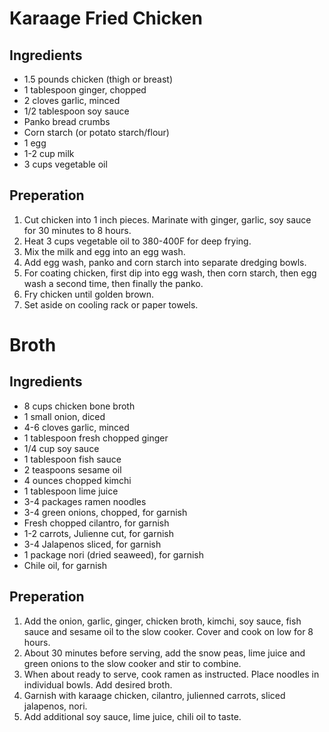 # Karaage Fried Chicken

## Ingredients
* 1.5 pounds chicken (thigh or breast)
* 1 tablespoon ginger, chopped
* 2 cloves garlic, minced
* 1/2 tablespoon soy sauce
* Panko bread crumbs
* Corn starch (or potato starch/flour)
* 1 egg
* 1-2 cup milk
* 3 cups vegetable oil

## Preperation
1. Cut chicken into 1 inch pieces. Marinate with ginger, garlic, soy sauce for 30 minutes to 8 hours.
1. Heat 3 cups vegetable oil to 380-400F for deep frying.
1. Mix the milk and egg into an egg wash.
1. Add egg wash, panko and corn starch into separate dredging bowls.
1. For coating chicken, first dip into egg wash, then corn starch, then egg wash a second time, then finally the panko.
1. Fry chicken until golden brown.
1. Set aside on cooling rack or paper towels.

# Broth

## Ingredients
* 8 cups chicken bone broth
* 1 small onion, diced
* 4-6 cloves garlic, minced
* 1 tablespoon fresh chopped ginger
* 1/4 cup soy sauce
* 1 tablespoon fish sauce
* 2 teaspoons sesame oil
* 4 ounces chopped kimchi
* 1 tablespoon lime juice
* 3-4 packages ramen noodles
* 3-4 green onions, chopped, for garnish
* Fresh chopped cilantro, for garnish
* 1-2 carrots, Julienne cut, for garnish
* 3-4 Jalapenos sliced, for garnish
* 1 package nori (dried seaweed), for garnish
* Chile oil, for garnish

## Preperation
1. Add the onion, garlic, ginger, chicken broth, kimchi, soy sauce, fish sauce and sesame oil to the slow cooker. Cover and cook on low for 8 hours.
1. About 30 minutes before serving, add the snow peas, lime juice and green onions to the slow cooker and stir to combine.
1. When about ready to serve, cook ramen as instructed. Place noodles in individual bowls. Add desired broth.
1. Garnish with karaage chicken, cilantro, julienned carrots, sliced jalapenos, nori.
1. Add additional soy sauce, lime juice, chili oil to taste.